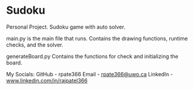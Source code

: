 # Sudoku
Personal Project. Sudoku game with auto solver.

main.py is the main file that runs. 
    Contains the drawing functions, runtime checks, and the solver.

generateBoard.py
    Contains the functions for check and initializing the board.

My Socials:
    GitHub - rpate366
    Email - rpate366@uwo.ca
    LinkedIn - www.linkedin.com/in/rajpatel366